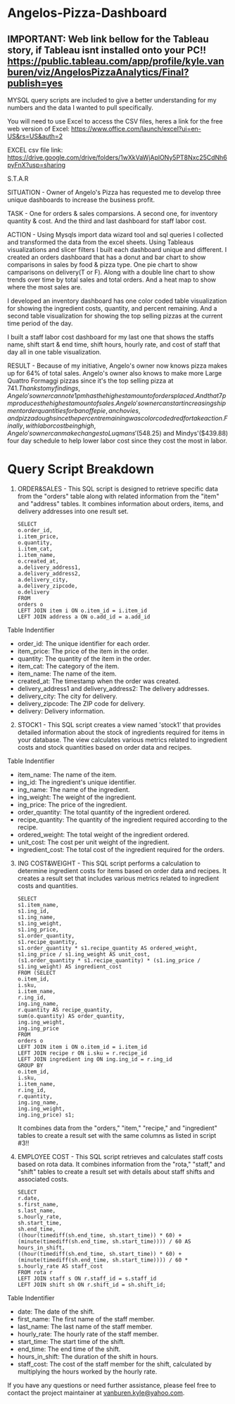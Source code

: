 # Angelos-Pizza-Dashboard
## IMPORTANT: Web link bellow for the Tableau story, if Tableau isnt installed onto your PC!! https://public.tableau.com/app/profile/kyle.vanburen/viz/AngelosPizzaAnalytics/Final?publish=yes

 MYSQL query scripts are included to give a better understanding for my numbers and the data I wanted to pull specifically.

You will need to use Excel to access the CSV files, heres a link for the free web version of Excel: https://www.office.com/launch/excel?ui=en-US&rs=US&auth=2
 
 EXCEL csv file link: https://drive.google.com/drive/folders/1wXkVaWjAplONy5PT8Nxc25CdNh6pyFnX?usp=sharing

 S.T.A.R

SITUATION - Owner of Angelo's Pizza has requested me to develop three unique dashboards to increase the business profit.

TASK - One for orders & sales comparsions. A second one, for inventory quantity & cost. And the third and last dashboard for staff labor cost.

ACTION - Using Mysqls import data wizard tool and sql queries I collected and transformed the data from the excel sheets. Using Tableaus visualizations and slicer filters I built each dashboard unique and different. I created an orders dashboard that has a donut and bar chart to show comparisons in sales by food & pizza type. One pie chart to show camparisons on delivery(T or F). Along with a double line chart to show trends over time by total sales and total orders. And a heat map to show where the most sales are.

I developed an inventory dashboard has one color coded table visualization for showing the ingredient costs, quantity, and percent remaining. And a second table visualization for showing the top selling pizzas at the current time period of the day.


I built a staff labor cost dashboard for my last one that shows the staffs name, shift start & end time, shift hours, hourly rate, and cost of staff that day all in one table visualization.

RESULT - Because of my initiative, Angelo's owner now knows pizza makes up for 64% of total sales. Angelo's owner also knows to make more Large Quattro Formaggi pizzas since it's the top selling pizza at $741. Thanks to my findings, Angelo's owner can note 1pm has the highest amount of orders placed. And that 7pm produces the highest amount of sales. Angelo's owner can start increasing shipment order quantities for banoffe pie, anchovies, and pizza dough since the percent remaining was color coded red for take action. Finally, with labor cost being high, Angelo's owner can make changes to Luqmans'($548.25) and Mindys'($439.88) four day schedule to help lower labor cost since they cost the most in labor.


 # Query Script Breakdown
 1. ORDER&SALES - This SQL script is designed to retrieve specific data from the "orders" table along with related information from the "item" and "address" tables. It combines information about orders, items, and delivery addresses into one result set.

        SELECT
	    o.order_id,
	    i.item_price,
	    o.quantity,
	    i.item_cat,
	    i.item_name,
	    o.created_at,
	    a.delivery_address1,
	    a.delivery_address2,
	    a.delivery_city,
	    a.delivery_zipcode,
	    o.delivery 
        FROM
	    orders o
	    LEFT JOIN item i ON o.item_id = i.item_id
	    LEFT JOIN address a ON o.add_id = a.add_id

Table Indentifier
    
- order_id: The unique identifier for each order.
- item_price: The price of the item in the order.
- quantity: The quantity of the item in the order.
- item_cat: The category of the item.
- item_name: The name of the item.
- created_at: The timestamp when the order was created.
- delivery_address1 and delivery_address2: The delivery addresses.
- delivery_city: The city for delivery.
- delivery_zipcode: The ZIP code for delivery.
- delivery: Delivery information.


2. STOCK1 - This SQL script creates a view named 'stock1' that provides detailed information about the stock of ingredients required for items in your database. The view calculates various metrics related to ingredient costs and stock quantities based on order data and recipes.

Table Indentifier

- item_name: The name of the item.
- ing_id: The ingredient's unique identifier.
- ing_name: The name of the ingredient.
- ing_weight: The weight of the ingredient.
- ing_price: The price of the ingredient.
- order_quantity: The total quantity of the ingredient ordered.
- recipe_quantity: The quantity of the ingredient required according to the recipe.
- ordered_weight: The total weight of the ingredient ordered.
- unit_cost: The cost per unit weight of the ingredient.
- ingredient_cost: The total cost of the ingredient required for the orders.


3. ING COST&WEIGHT - This SQL script performs a calculation to determine ingredient costs for items based on order data and recipes. It creates a result set that includes various metrics related to ingredient costs and quantities.

       SELECT
       s1.item_name,
       s1.ing_id,
       s1.ing_name,
       s1.ing_weight,
       s1.ing_price,
       s1.order_quantity,
       s1.recipe_quantity,
       s1.order_quantity * s1.recipe_quantity AS ordered_weight,
       s1.ing_price / s1.ing_weight AS unit_cost,
       (s1.order_quantity * s1.recipe_quantity) * (s1.ing_price / s1.ing_weight) AS ingredient_cost
       FROM (SELECT
	   o.item_id,
       i.sku,
	   i.item_name,
       r.ing_id,
       ing.ing_name,
       r.quantity AS recipe_quantity,
	   sum(o.quantity) AS order_quantity,
       ing.ing_weight,
       ing.ing_price
       FROM 
	   orders o
	   LEFT JOIN item i ON o.item_id = i.item_id
       LEFT JOIN recipe r ON i.sku = r.recipe_id
       LEFT JOIN ingredient ing ON ing.ing_id = r.ing_id
       GROUP BY 
	   o.item_id,
	   i.sku,
       i.item_name,
       r.ing_id,
       r.quantity,
       ing.ing_name,
       ing.ing_weight,
       ing.ing_price) s1;

   It combines data from the "orders," "item," "recipe," and "ingredient" tables to create a result set with the same columns as listed in script #3!!


4. EMPLOYEE COST - This SQL script retrieves and calculates staff costs based on rota data. It combines information from the "rota," "staff," and "shift" tables to create a result set with details about staff shifts and associated costs.

       SELECT
       r.date,
       s.first_name,
       s.last_name,
       s.hourly_rate,
       sh.start_time,
       sh.end_time,
       ((hour(timediff(sh.end_time, sh.start_time)) * 60) + (minute(timediff(sh.end_time, sh.start_time)))) / 60 AS hours_in_shift,
       ((hour(timediff(sh.end_time, sh.start_time)) * 60) + (minute(timediff(sh.end_time, sh.start_time)))) / 60 * s.hourly_rate AS staff_cost
       FROM rota r
       LEFT JOIN staff s ON r.staff_id = s.staff_id
       LEFT JOIN shift sh ON r.shift_id = sh.shift_id;
   
Table Indentifier
   
- date: The date of the shift.
- first_name: The first name of the staff member.
- last_name: The last name of the staff member.
- hourly_rate: The hourly rate of the staff member.
- start_time: The start time of the shift.
- end_time: The end time of the shift.
- hours_in_shift: The duration of the shift in hours.
- staff_cost: The cost of the staff member for the shift, calculated by multiplying the hours worked by the hourly rate.

If you have any questions or need further assistance, please feel free to contact the project maintainer at vanburen.kyle@yahoo.com.


   

   
